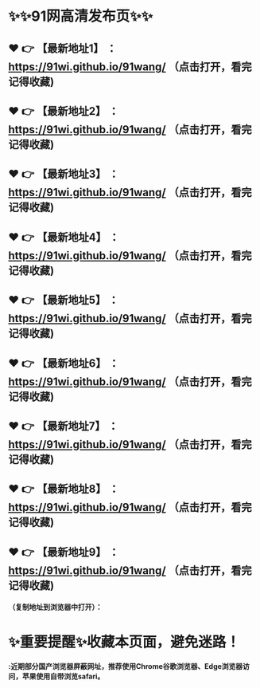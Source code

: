 # :sparkles::sparkles:91网高清发布页:sparkles::sparkles:

 :heart: :point_right: 【最新地址1】 ：https://91wi.github.io/91wang/      （点击打开，看完记得收藏)
 ------
 :heart: :point_right: 【最新地址2】 ：https://91wi.github.io/91wang/      （点击打开，看完记得收藏)
 ------
 :heart: :point_right: 【最新地址3】 ：https://91wi.github.io/91wang/      （点击打开，看完记得收藏) 
 ------
  :heart: :point_right: 【最新地址4】 ：https://91wi.github.io/91wang/     （点击打开，看完记得收藏)
 ------
 :heart: :point_right: 【最新地址5】 ：https://91wi.github.io/91wang/      （点击打开，看完记得收藏)
 ------
 :heart: :point_right: 【最新地址6】 ：https://91wi.github.io/91wang/      （点击打开，看完记得收藏) 
 ------
 :heart: :point_right: 【最新地址7】 ：https://91wi.github.io/91wang/      （点击打开，看完记得收藏)
 ------
 :heart: :point_right: 【最新地址8】 ：https://91wi.github.io/91wang/      （点击打开，看完记得收藏)
 ------
 :heart: :point_right: 【最新地址9】 ：https://91wi.github.io/91wang/      （点击打开，看完记得收藏) 
 ------


#### （复制地址到浏览器中打开）：
# :sparkles:重要提醒:sparkles:收藏本页面，避免迷路！
#### :近期部分国产浏览器屏蔽网址，推荐使用Chrome谷歌浏览器、Edge浏览器访问，苹果使用自带浏览safari。
